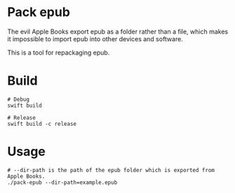 # Pack epub

The evil Apple Books export epub as a folder rather than a file, which makes it impossible to import epub into other devices and software.

This is a tool for repackaging epub.

# Build
``` shell
# Debug
swift build

# Release
swift build -c release
```

# Usage
``` shell
# --dir-path is the path of the epub folder which is exported from Apple Books.
./pack-epub --dir-path=example.epub
```
